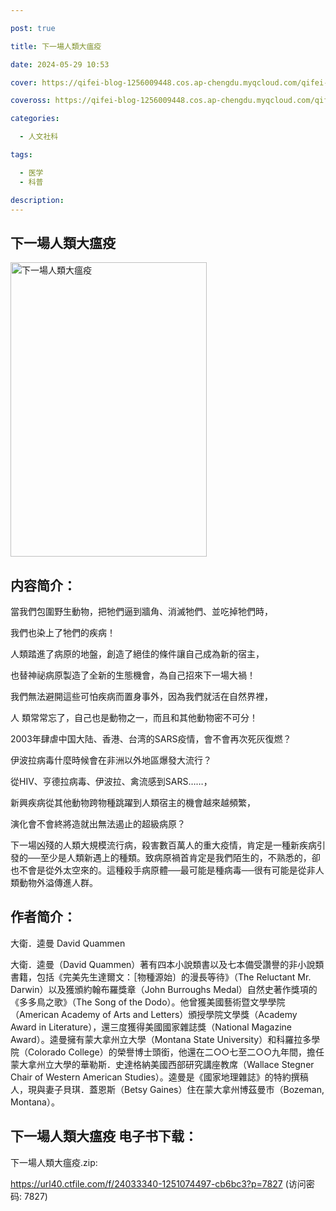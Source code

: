 ```yaml
---

post: true

title: 下一場人類大瘟疫

date: 2024-05-29 10:53

cover: https://qifei-blog-1256009448.cos.ap-chengdu.myqcloud.com/qifei-blog/65b46f66871b83018a3f64cc.jpg

coveross: https://qifei-blog-1256009448.cos.ap-chengdu.myqcloud.com/qifei-blog/65b46f66871b83018a3f64cc.jpg

categories:

  - 人文社科

tags:

  - 医学
  - 科普

description:
---
```




## 下一場人類大瘟疫
<img alt="下一場人類大瘟疫 " class="aligncenter loaded" data-was-processed="true" decoding="async" fetchpriority="high" height="471" src="https://qifei-blog-1256009448.cos.ap-chengdu.myqcloud.com/qifei-blog/65b46f66871b83018a3f64cc.jpg" style="cursor: zoom-in;" width="314"/>

## 内容简介：

當我們包圍野生動物，把牠們逼到牆角、消滅牠們、並吃掉牠們時，

我們也染上了牠們的疾病！

人類踏進了病原的地盤，創造了絕佳的條件讓自己成為新的宿主，

也替神祕病原製造了全新的生態機會，為自己招來下一場大禍！

我們無法避開這些可怕疾病而置身事外，因為我們就活在自然界裡，

人 類常常忘了，自己也是動物之一，而且和其他動物密不可分！

2003年肆虐中国大陆、香港、台湾的SARS疫情，會不會再次死灰復燃？

伊波拉病毒什麼時候會在非洲以外地區爆發大流行？

從HIV、亨德拉病毒、伊波拉、禽流感到SARS……，

新興疾病從其他動物跨物種跳躍到人類宿主的機會越來越頻繁，

演化會不會終將造就出無法遏止的超級病原？

下一場凶殘的人類大規模流行病，殺害數百萬人的重大疫情，肯定是一種新疾病引發的──至少是人類新遇上的種類。致病原禍首肯定是我們陌生的，不熟悉的，卻也不會是從外太空來的。這種殺手病原體──最可能是種病毒──很有可能是從非人類動物外溢傳進人群。

## 作者简介：

大衛．逵曼 David Quammen

大衛．逵曼（David Quammen）著有四本小說類書以及七本備受讚譽的非小說類書籍，包括《完美先生達爾文：［物種源始〕的漫長等待》（The Reluctant Mr. Darwin）以及獲頒約翰布羅獎章（John Burroughs Medal）自然史著作獎項的《多多鳥之歌》（The Song of the Dodo）。他曾獲美國藝術暨文學學院（American Academy of Arts and Letters）頒授學院文學獎（Academy Award in Literature），還三度獲得美國國家雜誌獎（National Magazine Award）。逵曼擁有蒙大拿州立大學（Montana State University）和科羅拉多學院（Colorado College）的榮譽博士頭銜，他還在二○○七至二○○九年間，擔任蒙大拿州立大學的華勒斯．史達格納美國西部研究講座教席（Wallace Stegner Chair of Western American Studies）。逵曼是《國家地理雜誌》的特約撰稿人，現與妻子貝琪．蓋恩斯（Betsy Gaines）住在蒙大拿州博茲曼市（Bozeman, Montana）。

## 下一場人類大瘟疫 电子书下载：



下一場人類大瘟疫.zip: 

https://url40.ctfile.com/f/24033340-1251074497-cb6bc3?p=7827 (访问密码: 7827)
